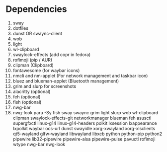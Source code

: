 # Dependencies

1. sway
1. dotfiles
1. dunst OR swaync-client
1. wob
1. light
1. wl-clipboard
1. swaylock-effects (add copr in fedora)
1. rofimoji (pip / AUR)
1. clipman (Clipboard)
1. fontawesome (for waybar icons)
1. nmcli and nm-applet (For network management and taskbar icon)
1. bluez and blueman-applet (Bluetooth management)
1. grim and slurp for screenshots
1. alacritty (optional)
1. feh (optional)
1. fish (optional)
1. nwg-bar
1. nwg-look
   paru -Sy fish sway swaync grim light slurp wob wl-clipboard clipman swaylock-effects-git networkmanager blueman feh asusctl supergfxctl linux-g14 linux-g14-headers polkit lxsession lxappearance lxpolkit waybar ocs-url dunst swayidle xorg-xwayland xorg-xlsclients qt5-wayland glfw-wayland libwayland libxcb python python-pip python2 pipewire lib32-pipewire pipewire-alsa pipewire-pulse pavuctl rofimoji wtype nwg-bar nwg-look
